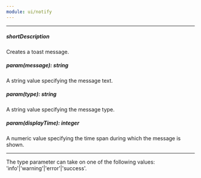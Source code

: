 ```yaml
---
module: ui/notify
---
```

---
##### shortDescription
Creates a toast message.

##### param(message): string
A string value specifying the message text.

##### param(type): string
A string value specifying the message type.

##### param(displayTime): integer
A numeric value specifying the time span during which the message is shown.

---
The type parameter can take on one of the following values: 'info'|'warning'|'error'|'success'.
